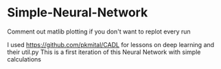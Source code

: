 # Simple-Neural-Network
Comment out matlib plotting  if you don't want to replot every run

I used https://github.com/pkmital/CADL for lessons on deep learning and their util.py
This is a first iteration of this Neural Network with simple calculations
